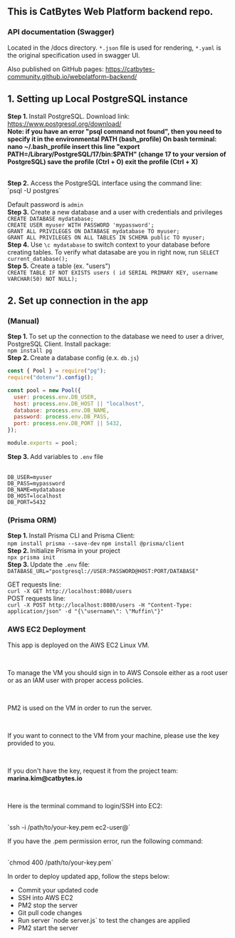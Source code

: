 ## This is CatBytes Web Platform backend repo.

### API documentation (Swagger)

Located in the /docs directory. `*.json` file is used for rendering, `*.yaml` is the original specification used in swagger UI.

Also published on GitHub pages: https://catbytes-community.github.io/webplatform-backend/

## 1. Setting up Local PostgreSQL instance <br />

<b> Step 1. </b> Install PostgreSQL. Download link: https://www.postgresql.org/download/
<br />
<b> Note: if you have an error "psql command not found", then you need to specify it in the environmental PATH (bash_profile)
On bash terminal:
nano ~/.bash_profile
insert this line "export PATH=/Library/PostgreSQL/17/bin:$PATH" (change 17 to your version of PostgreSQL)
save the profile (Ctrl + O)
exit the profile (Ctrl + X)
</b>

<br />
<b> Step 2.</b> Access the PostgreSQL interface using the command line:<br />
`psql -U postgres`

Default password is `admin `
<br />
<b> Step 3.</b> Create a new database and a user with credentials and privileges
<br />
`CREATE DATABASE mydatabase;`<br />
`CREATE USER myuser WITH PASSWORD 'mypassword';`<br />
`GRANT ALL PRIVILEGES ON DATABASE mydatabase TO myuser;`<br />
`GRANT ALL PRIVILEGES ON ALL TABLES IN SCHEMA public TO myuser;`<br />
<b> Step 4.</b> Use `\c mydatabase` to switch context to your database before creating tables.
To verify what datasabe are you in right now, run
`SELECT current_database();`<br />
<b> Step 5.</b> Create a table (ex. "users")<br />
`CREATE TABLE IF NOT EXISTS users ( id SERIAL PRIMARY KEY, username VARCHAR(50) NOT NULL);`<br />

## 2. Set up connection in the app<br />

### (Manual)<br />

<b> Step 1. </b>To set up the connection to the database we need to user a driver, PostgreSQL Client. Install package: <br />
`npm install pg`<br />
<b> Step 2. </b>Create a database config (e.x. `db.js`)<br />

```javascript
const { Pool } = require("pg");
require("dotenv").config();

const pool = new Pool({
  user: process.env.DB_USER,
  host: process.env.DB_HOST || "localhost",
  database: process.env.DB_NAME,
  password: process.env.DB_PASS,
  port: process.env.DB_PORT || 5432,
});

module.exports = pool;
```

<b> Step 3. </b> Add variables to `.env` file <br /><br />

```
DB_USER=myuser
DB_PASS=mypassword
DB_NAME=mydatabase
DB_HOST=localhost
DB_PORT=5432
```

### (Prisma ORM)<br />

<b> Step 1. </b> Install Prisma CLI and Prisma Client:<br />
`npm install prisma --save-dev`
`npm install @prisma/client`
<br />
<b> Step 2. </b> Initialize Prisma in your project<br />
`npx prisma init`
<br />
<b> Step 3. </b> Update the `.env` file:<br />
`DATABASE_URL="postgresql://USER:PASSWORD@HOST:PORT/DATABASE"`
<br />

GET requests line: <br />
`curl -X GET http://localhost:8080/users `
<br />
POST requests line:<br />
`curl -X POST http://localhost:8080/users -H "Content-Type: application/json" -d "{\"username\": \"Muffin\"}"`

### AWS EC2 Deployment
<p>This app is deployed on the AWS EC2 Linux VM.</p><br />
<p>To manage the VM you should sign in to AWS Console either as a root user or as an IAM user with proper access policies.</p><br />
<p>PM2 is used on the VM in order to run the server.</p><br />
<p>If you want to connect to the VM from your machine, please use the <webplatform-backend-key-pair.pem> key provided to you.</p><br />
<p>If you don't have the key, request it from the project team: <strong>marina.kim@catbytes.io</strong></p><br />

<p>Here is the terminal command to login/SSH into EC2:</p><br />
`ssh -i /path/to/your-key.pem ec2-user@<EC2-PUBLIC-IP-OR-DNS>`
<br />

<p>If you have the .pem permission error, run the following command:</p><br />
`chmod 400 /path/to/your-key.pem`

<br />
<p>In order to deploy updated app, follow the steps below:</p>
<ul>
  <li>Commit your updated code</li>
  <li>SSH into AWS EC2</li>
  <li>PM2 stop the server</li>
  <li>Git pull code changes</li>
  <li>Run server `node server.js` to test the changes are applied</li>
  <li>PM2 start the server</li>
</ul>